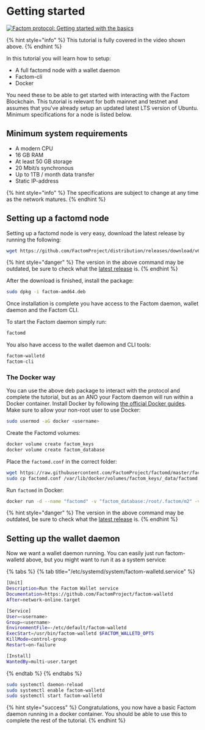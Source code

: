 # Getting started

[![Factom protocol: Getting started with the basics](http://img.youtube.com/vi/luJucKvHsB4/0.jpg)](https://www.youtube.com/watch?v=luJucKvHsB4)

{% hint style="info" %}
This tutorial is fully covered in the video shown above.
{% endhint %}

In this tutorial you will learn how to setup:

* A full factomd node with a wallet daemon
* Factom-cli 
* Docker

You need these to be able to get started with interacting with the Factom Blockchain. This tutorial is relevant for both mainnet and testnet and assumes that you've already setup an updated latest LTS version of Ubuntu. Minimum specifications for a node is listed below.

##  Minimum system requirements

* A modern CPU
* 16 GB RAM
* At least 50 GB storage
* 20 Mbit/s synchronous
* Up to 1TB / month data transfer
* Static IP-address

{% hint style="info" %}
The specifications are subject to change at any time as the network matures.
{% endhint %}

## Setting up a factomd node

Setting up a factomd node is very easy, download the latest release by running the following:

```bash
wget https://github.com/FactomProject/distribution/releases/download/v6.1.0/factom-amd64.deb
```

{% hint style="danger" %}
The version in the above command may be outdated, be sure to check what the [latest release](https://github.com/FactomProject/distribution/releases) is. 
{% endhint %}

After the download is finished, install the package:

```bash
sudo dpkg -i factom-amd64.deb
```

Once installation is complete you have access to the Factom daemon, wallet daemon and the Factom CLI. 

To start the Factom daemon simply run:

```bash
factomd
```

You also have access to the wallet daemon and CLI tools:

```bash
factom-walletd
factom-cli
```

### The Docker way

You can use the above deb package to interact with the protocol and complete the tutorial, but as an ANO your Factom daemon will run within a Docker container. Install Docker by following [the official Docker guides](https://docs.docker.com/install/linux/docker-ce/ubuntu/). Make sure to allow your non-root user to use Docker:

```bash
sudo usermod -aG docker <username>
```

Create the Factomd volumes:

```bash
docker volume create factom_keys
docker volume create factom_database
```

Place the `factomd.conf` in the correct folder:

```bash
wget https://raw.githubusercontent.com/FactomProject/factomd/master/factomd.conf
sudo cp factomd.conf /var/lib/docker/volumes/factom_keys/_data/factomd.conf
```

Run `factomd` in Docker:

```bash
docker run -d --name "factomd" -v "factom_database:/root/.factom/m2" -v "factom_keys:/root/.factom/private" -p "8088:8088" -p "8090:8090" -p "8108:8108" -l "name=factomd" factominc/factomd:v6.3.1-alpine -startdelay=600 -faulttimeout=120 -config=/root/.factom/private/factomd.conf
```

{% hint style="danger" %}
The version in the above command may be outdated, be sure to check what the [latest release](https://github.com/FactomProject/distribution/releases) is.
{% endhint %}

## Setting up the wallet daemon

Now we want a wallet daemon running. You can easily just run factom-walletd above, but you might want to run it as a system service:

{% tabs %}
{% tab title="/etc/systemd/system/factom-walletd.service" %}
```bash
[Unit]
Description=Run the Factom Wallet service
Documentation=https://github.com/FactomProject/factom-walletd
After=network-online.target

[Service]
User=<username>
Group=<username>
EnvironmentFile=-/etc/default/factom-walletd
ExecStart=/usr/bin/factom-walletd $FACTOM_WALLETD_OPTS
KillMode=control-group
Restart=on-failure

[Install]
WantedBy=multi-user.target
```
{% endtab %}
{% endtabs %}

```bash
sudo systemctl daemon-reload
sudo systemctl enable factom-walletd
sudo systemctl start factom-walletd
```

{% hint style="success" %}
Congratulations, you now have a basic Factom daemon running in a docker container. You should be able to use this to complete the rest of the tutorial.
{% endhint %}

